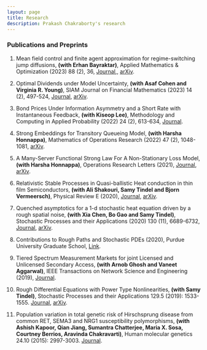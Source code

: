 ```yaml
---
layout: page
title: Research
description: Prakash Chakraborty's research
---
```

<!-- 
<h3>Research Interests</h3>

 I have a broad research interest in Probability and Stochastic Processes. During my postdoc I have worked on topics in stochastic control including optimal dividend allocation with <a href="https://sites.google.com/site/asafcohentau/">Prof. Asaf Cohen</a> and <a href="https://lsa.umich.edu/math/people/faculty/vryoung.html">Prof. Virginia Young</a>, and mean field control with finite agent approximations for regime switching jump diffusions with <a href="https://sites.lsa.umich.edu/erhan/">Prof. Erhan Bayraktar</a>. During my PhD I worked with <a href="https://www.math.purdue.edu/~stindel/">Prof. Samy Tindel</a> on Rough Paths, SDEs and SPDEs (in particular the parabolic Anderson model). In addition I worked on modeling heat conduction in semiconductors at small length-time scales which involved working with Levy processes. With <a href="https://www.stat.purdue.edu/~kiseop/">Prof. Kiseop Lee</a> I have worked on topics in mathematical finance including option pricing under partial information, statistical arbitrage and models for interactive markets. I have also worked on queuing theory, in particular, strong approximations and functional limits of some stochastic dynamic systems with <a href="https://engineering.purdue.edu/SSL/about">Prof. Harsha Honnappa</a>.

My future plans are as follows:

1. Make contributions in the study, control and applications of stochastic dynamical systems which may involve a wider variety of stochastic processes and noises than Brownian motions. A relatively new approach in this regard is Rough Paths which offers a new perspective to stochastic calculus. The theory of rough paths is also increasingly becoming popular in machine learning.

2. Scaling limits which arise when one studies at some macroscopic length scale the properties of some possibly interacting microscopic stochastic dynamic systems and their optimal control. The limiting process and optimal value function often tends to have nice properties exhibiting propagation of chaos, symmetry or characterization in terms of fewer parameters, thus providing practical useful approximations to the often complicated microscopic stochastic systems.

These could be achieved by considering different models arising out of applications in engineering, science and economics. 
-->

<h3>Publications and Preprints</h3>

1. Mean field control and finite agent approximation for regime-switching jump diffusions, **(with Erhan Bayraktar)**, Applied Mathematics & Optimization (2023) 88 (2), 36, <a href="https://doi.org/10.1007/s00245-023-10015-3">Journal</a>,, <a href="https://arxiv.org/abs/2109.09134">arXiv</a>. 

2. Optimal Dividends under Model Uncertainty, **(with Asaf Cohen and Virginia R. Young)**, SIAM Journal on Financial Mathematics (2023) 14 (2), 497-524, <a href="https://doi.org/10.1137/21M1447453">Journal</a>, <a href="https://arxiv.org/abs/2109.09137">arXiv</a>.

3. Bond Prices Under Information Asymmetry and a Short Rate with Instantaneous Feedback, **(with Kiseop Lee)**, Methodology and Computing in Applied Probability (2022) 24 (2), 613-634, <a href="https://doi.org/10.1093/hmg/ddv051](https://doi.org/10.1007/s11009-021-09922-1">Journal</a>.

4. Strong Embeddings for Transitory Queueing Model, **(with Harsha Honnappa)**, Mathematics of Operations Research (2022) 47 (2), 1048-1081, 
<a href="https://arxiv.org/abs/1906.06740">arXiv</a>.

5. A Many-Server Functional Strong Law For A Non-Stationary Loss Model, **(with Harsha Honnappa)**, Operations Research Letters (2021), <a href="https://doi.org/10.1016/j.orl.2021.03.004">Journal</a>, <a href="https://arxiv.org/abs/1912.13067">arXiv</a>.

6. Relativistic Stable Processes in Quasi-ballistic Heat conduction in thin film Semiconductors, **(with Ali Shakouri, Samy Tindel and Bjorn Vermeersch)**, Physical Review E (2020), <a href="https://doi.org/10.1103/PhysRevE.101.042110">Journal</a>, <a href="https://arxiv.org/abs/1907.12676">arXiv</a>. 

7. Quenched asymptotics for a 1-d stochastic heat equation driven by a rough spatial noise, **(with Xia Chen,  Bo Gao and Samy Tindel)**, 
Stochastic Processes and their Applications (2020) 130 (11), 6689-6732, <a href="https://doi.org/10.1016/j.spa.2020.06.007">Journal</a>, <a href="https://arxiv.org/abs/1810.04212">arXiv</a>. 

8. Contributions to Rough Paths and Stochastic PDEs (2020), Purdue University Graduate School, <a href="https://hammer.purdue.edu/articles/thesis/Contributions_to_Rough_Paths_and_Stochastic_PDEs/12720878">Link</a>.

9. Tiered Spectrum Measurement Markets for  joint Licensed and Unlicensed Secondary Access, **(with Arnob Ghosh and Vaneet Aggarwal)**, IEEE Transactions on Network Science and Engineering (2019), <a href="https://doi.org/10.1109/TNSE.2019.2921782">Journal</a>. 

10. Rough Differential Equations with Power Type Nonlinearities, **(with Samy Tindel)**, Stochastic Processes and their Applications 129.5 (2019): 1533-1555. <a href="https://doi.org/10.1016/j.spa.2018.05.010">Journal</a>, <a href="https://arxiv.org/abs/1708.04659">arXiv</a>. 

11. Population variation in total genetic risk of Hirschsprung disease from common RET, SEMA3 and NRG1 susceptibility polymorphisms, **(with Ashish Kapoor, Qian Jiang, Sumantra Chatterjee, Maria X. Sosa, Courtney Berrios, Aravinda Chakravarti)**, Human molecular genetics 24.10 (2015): 2997-3003. <a href="https://doi.org/10.1093/hmg/ddv051">Journal</a>.



<!-- [click here for the most recent version of the paper]({{ BASE_PATH}}/pages/working_papers/sample-working-paper.pdf) -->


<!-- Note: this is how to write a comment in HTML. Everything in here won't show up on your webpage.-->

<!--
To increase the size of the title, use fewer # in front of the paper title.
To decrease the size of the title, use more #. 
To remove the italics, remove the * before and after the description
To remove the underline from the title, remove the <u> tags (<u> and </u>)
-->
